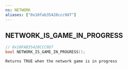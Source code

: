 ```yaml
---
ns: NETWORK
aliases: ["0x10fab35428ccc9d7"]
---
```

## NETWORK_IS_GAME_IN_PROGRESS

```c
// 0x10FAB35428CCC9D7
bool NETWORK_IS_GAME_IN_PROGRESS();
```

```
Returns TRUE when the network game is in progress
```
